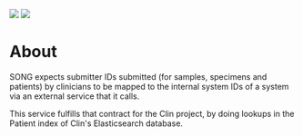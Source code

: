 ![](https://github.com/cr-ste-justine/overture-id-service/workflows/Build/badge.svg)
![](https://github.com/cr-ste-justine/overture-id-service/workflows/Publish/badge.svg)

# About

SONG expects submitter IDs submitted (for samples, specimens and patients) by clinicians to be mapped to the internal system IDs of a system via an external service that it calls.

This service fulfills that contract for the Clin project, by doing lookups in the Patient index of Clin's Elasticsearch database.